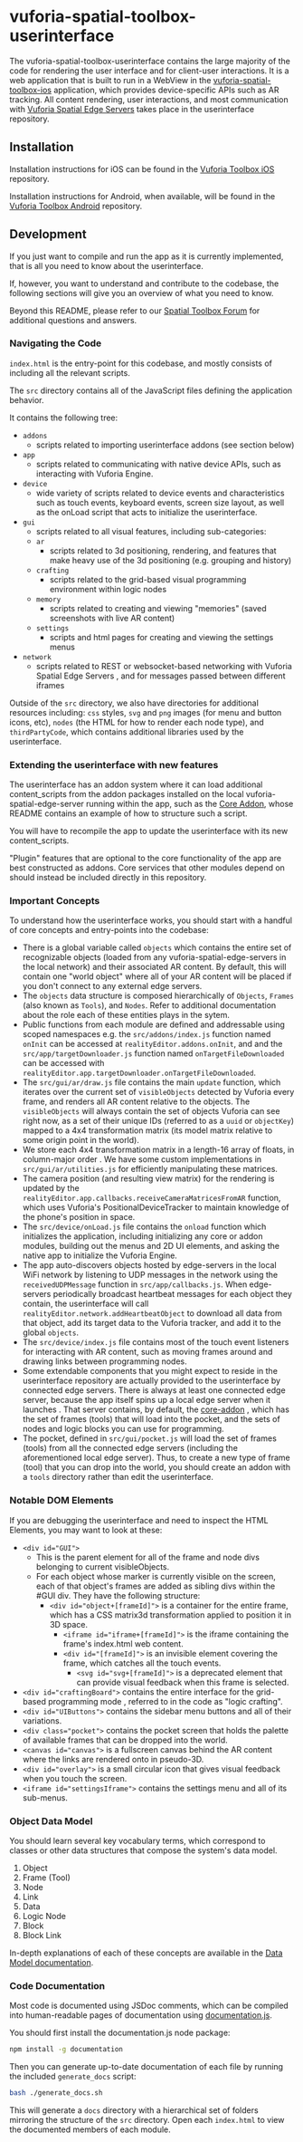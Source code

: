 # vuforia-spatial-toolbox-userinterface

The vuforia-spatial-toolbox-userinterface contains the large majority of the code for rendering
 the user interface and for client-user interactions. It is a web application that is built to
  run in a WebView in the [vuforia-spatial-toolbox-ios](https://github.com/ptcrealitylab/vuforia-spatial-toolbox-ios)
  application, which provides device-specific APIs such as AR tracking. All content rendering, user
  interactions, and most communication with [Vuforia Spatial Edge Servers](https://github.com/ptcrealitylab/vuforia-spatial-edge-server)
   takes place in the userinterface repository.

## Installation

Installation instructions for iOS can be found in the [Vuforia Toolbox iOS](https://github.com/ptcrealitylab/vuforia-spatial-toolbox-ios)
 repository.

Installation instructions for Android, when available, will be found in the [Vuforia Toolbox
 Android](https://github.com/ptcrealitylab/vuforia-spatial-toolbox-android) repository.

## Development

If you just want to compile and run the app as it is currently implemented, that is all you need
 to know about the userinterface.

If, however, you want to understand and contribute to the codebase, the following sections will
 give you an overview of what you need to know.

Beyond this README, please refer to our [Spatial Toolbox Forum](https://forum.spatialtoolbox.vuforia.com)
 for additional questions and answers.

### Navigating the Code

`index.html` is the entry-point for this codebase, and mostly consists of including all the
 relevant scripts.

The `src` directory contains all of the JavaScript files defining the application behavior.

It contains the following tree:

- `addons`
    - scripts related to importing userinterface addons (see section below)
- `app`
    - scripts related to communicating with native device APIs, such as interacting with Vuforia
     Engine.
- `device`
    - wide variety of scripts related to device events and characteristics such as touch events,
     keyboard events, screen size layout, as well as the onLoad script that acts to initialize
     the userinterface.
- `gui`
    - scripts related to all visual features, including sub-categories:
    - `ar`
        - scripts related to 3d positioning, rendering, and features that make heavy use of the
         3d positioning (e.g. grouping and history)
    - `crafting`
        - scripts related to the grid-based visual programming environment within logic nodes
    - `memory`
        - scripts related to creating and viewing "memories" (saved screenshots with live AR
        content)
    - `settings`
        - scripts and html pages for creating and viewing the settings menus
- `network`
    - scripts related to REST or websocket-based networking with Vuforia Spatial Edge Servers
    , and for messages passed between different iframes

Outside of the `src` directory, we also have directories for additional resources including: `css`
styles, `svg` and `png` images (for menu and button icons, etc), `nodes` (the HTML for how to
 render each node type), and `thirdPartyCode`, which contains additional libraries used by the
  userinterface.

### Extending the userinterface with new features

The userinterface has an addon system where it can load additional content_scripts from the addon
 packages installed on the local vuforia-spatial-edge-server running within the app, such as the
  [Core Addon](https://github.com/ptcrealitylab/vuforia-spatial-core-addon), whose README
   contains an example of how to structure such a script.

You will have to recompile the app to update the userinterface with its new content_scripts.

"Plugin" features that are optional to the core functionality of the app are best constructed as
 addons. Core services that other modules depend on should instead be included directly in this
  repository.

### Important Concepts

To understand how the userinterface works, you should start with a handful of core concepts and
 entry-points into the codebase:

- There is a global variable called `objects` which contains the entire set of recognizable
 objects (loaded from any vuforia-spatial-edge-servers in the local network) and their associated
  AR content. By default, this will contain one "world object" where all of your AR content will
   be placed if you don't connect to any external edge servers.
- The `objects` data structure is composed hierarchically of  `Objects`, `Frames` (also known as
  `Tools`), and `Nodes`. Refer to additional documentation about the role each of these entities
   plays in the sytem.
- Public functions from each module are defined and addressable using scoped namespaces e.g. the
 `src/addons/index.js` function named `onInit` can be accessed at `realityEditor.addons.onInit`,
 and and the  `src/app/targetDownloader.js` function named `onTargetFileDownloaded` can be
  accessed with `realityEditor.app.targetDownloader.onTargetFileDownloaded`.
- The `src/gui/ar/draw.js` file contains the main `update` function, which iterates over the
 current set of `visibleObjects` detected by Vuforia every frame, and renders all AR content
  relative to the objects. The `visibleObjects` will always contain the set of objects Vuforia
   can see right now, as a set of their unique IDs (referred to as a `uuid` or `objectKey`)
   mapped to a 4x4 transformation matrix (its model matrix relative to some origin point in
    the world).
- We store each 4x4 transformation matrix in a length-16 array of floats, in column-major order
. We have some custom implementations in `src/gui/ar/utilities.js` for efficiently manipulating
 these matrices.
- The camera position (and resulting view matrix) for the rendering is updated by the
 `realityEditor.app.callbacks.receiveCameraMatricesFromAR` function, which uses Vuforia's
  PositionalDeviceTracker to maintain knowledge of the phone's position in space.
- The `src/device/onLoad.js` file contains the `onload` function which initializes the
 application, including initializing any core or addon modules, building out the menus and 2D UI
  elements, and asking the native app to initialize the Vuforia Engine.
- The app auto-discovers objects hosted by edge-servers in the local WiFi network by listening to
 UDP messages in the network using the `receivedUDPMessage` function in `src/app/callbacks.js`.
 When edge-servers periodically broadcast heartbeat messages for each object they contain, the
  userinterface will call `realityEditor.network.addHeartbeatObject` to download all data from
   that object, add its target data to the Vuforia tracker, and add it to the global `objects`.
- The `src/device/index.js` file contains most of the touch event listeners for interacting with
 AR content, such as moving frames around and drawing links between programming nodes.
- Some extendable components that you might expect to reside in the userinterface repository are
 actually provided to the userinterface by connected edge servers. There is always at least one
  connected edge server, because the app itself spins up a local edge server when it launches
  . That server contains, by default, the [core-addon](https://github.com/ptcrealitylab/vuforia-spatial-core-addon)
  , which has the set of frames (tools) that will load into the pocket, and
   the sets of nodes and logic blocks you can use for programming.
- The pocket, defined in `src/gui/pocket.js` will load the set of frames (tools) from all the
 connected edge servers (including the aforementioned local edge server). Thus, to create a new
  type of frame (tool) that you can drop into the world, you should create an addon with a `tools`
  directory rather than edit the userinterface.

### Notable DOM Elements

If you are debugging the userinterface and need to inspect the HTML Elements, you may want to
 look at these:

- `<div id="GUI">`
  - This is the parent element for all of the frame and node divs belonging to current
   visibleObjects.
  - For each object whose marker is currently visible on the screen, each of that object's frames
   are added as sibling divs within the #GUI div. They have the following structure:
    - `<div id="object+[frameId]">` is a container for the entire frame, which has a CSS matrix3d
     transformation applied to position it in 3D space.
      - `<iframe id="iframe+[frameId]">` is the iframe containing the frame's index.html web
       content.
      - `<div id="[frameId]">` is an invisible element covering the frame, which catches all the
       touch events.
        - `<svg id="svg+[frameId]">` is a deprecated element that can provide visual feedback
         when this frame is selected.
- `<div id="craftingBoard">` contains the entire interface for the grid-based programming mode
, referred to in the code as "logic crafting".
- `<div id="UIButtons">` contains the sidebar menu buttons and all of their variations.
- `<div class="pocket">` contains the pocket screen that holds the palette of available frames
 that can be dropped into the world.
- `<canvas id="canvas">` is a fullscreen canvas behind the AR content where the links are
 rendered onto in pseudo-3D.
- `<div id="overlay">` is a small circular icon that gives visual feedback when you touch the
 screen.
- `<iframe id="settingsIframe">` contains the settings menu and all of its sub-menus.

### Object Data Model

You should learn several key vocabulary terms, which correspond to classes or other data
 structures that compose the system's data model.

1. Object
2. Frame (Tool)
3. Node
4. Link
5. Data
6. Logic Node
7. Block
8. Block Link

In-depth explanations of each of these concepts are available in the [Data Model documentation](https://github.com/ptcrealitylab/vuforia-spatial-documentation/blob/master/understandSystem/dataModel.md).

### Code Documentation

Most code is documented using JSDoc comments, which can be compiled into human-readable pages of
 documentation using [documentation.js](http://documentation.js.org).

You should first install the documentation.js node package:

```bash
npm install -g documentation
```

Then you can generate up-to-date documentation of each file by running the included
 `generate_docs` script:

```bash
bash ./generate_docs.sh
```

This will generate a `docs` directory with a hierarchical set of folders mirroring the structure
 of the `src` directory. Open each `index.html` to view the documented members of each module.



